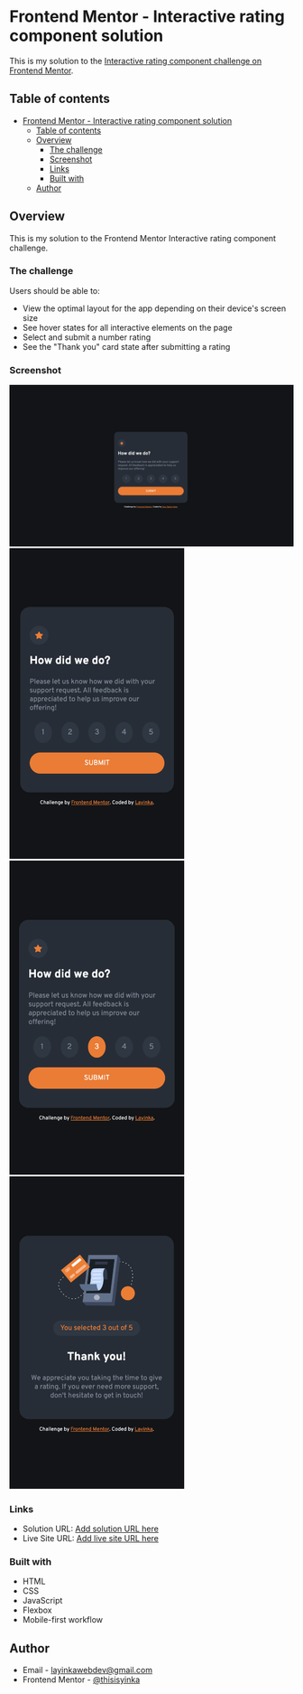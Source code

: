 # Frontend Mentor - Interactive rating component solution

This is my solution to the [Interactive rating component challenge on Frontend Mentor](https://www.frontendmentor.io/challenges/interactive-rating-component-koxpeBUmI).

## Table of contents

- [Frontend Mentor - Interactive rating component solution](#frontend-mentor---interactive-rating-component-solution)
  - [Table of contents](#table-of-contents)
  - [Overview](#overview)
    - [The challenge](#the-challenge)
    - [Screenshot](#screenshot)
    - [Links](#links)
    - [Built with](#built-with)
  - [Author](#author)

## Overview

This is my solution to the Frontend Mentor Interactive rating component challenge.

### The challenge

Users should be able to:

- View the optimal layout for the app depending on their device's screen size
- See hover states for all interactive elements on the page
- Select and submit a number rating
- See the "Thank you" card state after submitting a rating

### Screenshot

![](./images/interactive-solution-desktop.png)
<img src='./images/interactive-solution-mobile.png' width='310' />
<img src='./images/selected-mobile.png' width='310' />
<img src='./images/submit-mobile.png' width='310' />

### Links

- Solution URL: [Add solution URL here](https://github.com/thisisyinka/interactive-rating-component)
- Live Site URL: [Add live site URL here](https://thisisyinka.github.io/interactive-rating-component/)

### Built with

- HTML
- CSS
- JavaScript
- Flexbox
- Mobile-first workflow

## Author

- Email - [layinkawebdev@gmail.com](mailto:layinkajaji@gmail.com)
- Frontend Mentor - [@thisisyinka](https://www.frontendmentor.io/profile/thisisyinka)
